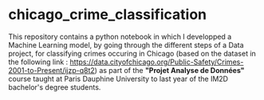 # chicago_crime_classification
This repository contains a python notebook in which I developped a Machine Learning model,
by going through the different steps of a Data project, for classifying crimes occuring in Chicago
(based on the dataset in the following link : https://data.cityofchicago.org/Public-Safety/Crimes-2001-to-Present/ijzp-q8t2)
as part of the **"Projet Analyse de Données"** course taught at Paris Dauphine University to last year of the IM2D bachelor's degree students.
